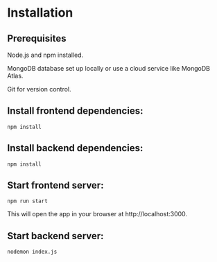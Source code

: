 # Installation

## Prerequisites

Node.js and npm installed.

MongoDB database set up locally or use a cloud service like MongoDB Atlas.

Git for version control.

## Install frontend dependencies:

`npm install`

## Install backend dependencies:

`npm install`

## Start frontend server:

`npm run start`

This will open the app in your browser at http://localhost:3000.

## Start backend server:

`nodemon index.js`
